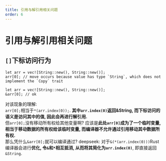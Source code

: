 ```yaml
---
title: 引用与解引用相关问题
order: 6
---
```


# 引用与解引用相关问题

## `[]`下标访问行为

```rust:no-line-numbers
let arr = vec![String::new(), String::new()];
arr[0]; // move occurs because value has type `String`, which does not implement the `Copy` trait
```

```rust:no-line-numbers
let arr = vec![String::new(), String::new()];
&arr[0]; // ok
```

对该现象的理解: \
`arr[0];`相当于`*(arr.index(0));`. **其中`arr.index(0)`返回&String, 而下标访问的语义是访问其中的值, 因此会再进行解引用.** \
但`arr[0];`没有移动所有权给其他变量啊? 应该是**此处`arr[0]`成为了一个临时变量, 相当于移动数据的所有权给该临时变量, 而编译器不允许通过引用移动其中数据所有权.** \
那么凭什么`&arr[0];`就可以编译通过? deepseek: 对于`&(*(arr.index(0)))`Rust编译器会进行**优化, 令`&`和`*`相互抵消, 从而将其简化为`arr.index(0)`**, 即直接返回 `&String`.
